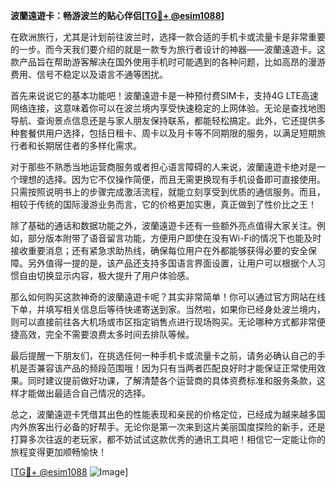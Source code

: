 **波蘭遠遊卡：畅游波兰的贴心伴侣[[TG💪+ @esim1088](https://t.me/s/esim1088)]**

在欧洲旅行，尤其是计划前往波兰时，选择一款合适的手机卡或流量卡是非常重要的一步。而今天我们要介绍的就是一款专为旅行者设计的神器——波蘭遠遊卡。这款产品旨在帮助游客解决在国外使用手机时可能遇到的各种问题，比如高昂的漫游费用、信号不稳定以及语言不通等困扰。

首先来说说它的基本功能吧！波蘭遠遊卡是一种预付费SIM卡，支持4G LTE高速网络连接，这意味着你可以在波兰境内享受快速稳定的上网体验。无论是查找地图导航、查询景点信息还是与家人朋友保持联系，都能轻松搞定。此外，它还提供多种套餐供用户选择，包括日租卡、周卡以及月卡等不同期限的服务，以满足短期旅行者和长期居住者的多样化需求。

对于那些不熟悉当地运营商服务或者担心语言障碍的人来说，波蘭遠遊卡绝对是一个理想的选择。因为它不仅操作简便，而且无需更换现有手机设备即可直接使用。只需按照说明书上的步骤完成激活流程，就能立刻享受到优质的通信服务。而且，相较于传统的国际漫游业务而言，它的价格更加实惠，真正做到了性价比之王！

除了基础的通话和数据功能之外，波蘭遠遊卡还有一些额外亮点值得大家关注。例如，部分版本附带了语音留言功能，方便用户即使在没有Wi-Fi的情况下也能及时接收重要消息；还有紧急求助热线，确保每位用户在外都能够获得必要的安全保障。另外值得一提的是，该产品还支持多国语言界面设置，让用户可以根据个人习惯自由切换显示内容，极大提升了用户体验感。

那么如何购买这款神奇的波蘭遠遊卡呢？其实非常简单！你可以通过官方网站在线下单，并填写相关信息后等待快递寄送到家。当然啦，如果你已经身处波兰境内，则可以直接前往各大机场或市区指定销售点进行现场购买。无论哪种方式都非常便捷高效，完全不需要浪费太多时间去排队等候。

最后提醒一下朋友们，在挑选任何一种手机卡或流量卡之前，请务必确认自己的手机是否兼容该产品的频段范围哦！因为只有当两者匹配良好时才能保证正常使用效果。同时建议提前做好功课，了解清楚各个运营商的具体资费标准和服务条款，这样才能做出最适合自己情况的选择。

总之，波蘭遠遊卡凭借其出色的性能表现和亲民的价格定位，已经成为越来越多国内外旅客出行必备的好帮手。无论你是第一次来到这片美丽国度探险的新手，还是打算多次往返的老玩家，都不妨试试这款优秀的通讯工具吧！相信它一定能让你的旅程变得更加顺畅愉快！

[[TG💪+ @esim1088](https://t.me/s/esim1088) ![Image](https://i.postimg.cc/4NQfJmqS/Snipaste-2025-05-13-00-14-12.png)]